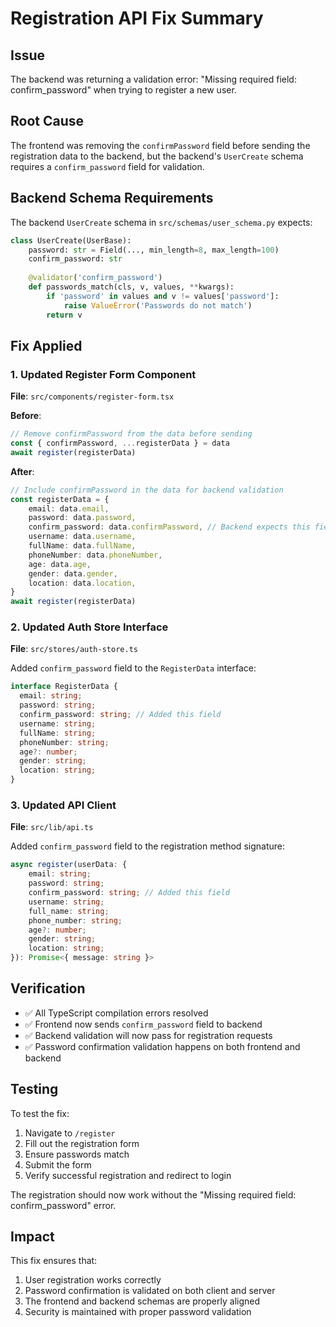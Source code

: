 # Registration API Fix Summary

## Issue
The backend was returning a validation error: "Missing required field: confirm_password" when trying to register a new user.

## Root Cause
The frontend was removing the `confirmPassword` field before sending the registration data to the backend, but the backend's `UserCreate` schema requires a `confirm_password` field for validation.

## Backend Schema Requirements
The backend `UserCreate` schema in `src/schemas/user_schema.py` expects:
```python
class UserCreate(UserBase):
    password: str = Field(..., min_length=8, max_length=100)
    confirm_password: str
    
    @validator('confirm_password')
    def passwords_match(cls, v, values, **kwargs):
        if 'password' in values and v != values['password']:
            raise ValueError('Passwords do not match')
        return v
```

## Fix Applied

### 1. Updated Register Form Component
**File**: `src/components/register-form.tsx`

**Before**:
```typescript
// Remove confirmPassword from the data before sending
const { confirmPassword, ...registerData } = data
await register(registerData)
```

**After**:
```typescript
// Include confirmPassword in the data for backend validation
const registerData = {
    email: data.email,
    password: data.password,
    confirm_password: data.confirmPassword, // Backend expects this field
    username: data.username,
    fullName: data.fullName,
    phoneNumber: data.phoneNumber,
    age: data.age,
    gender: data.gender,
    location: data.location,
}
await register(registerData)
```

### 2. Updated Auth Store Interface
**File**: `src/stores/auth-store.ts`

Added `confirm_password` field to the `RegisterData` interface:
```typescript
interface RegisterData {
  email: string;
  password: string;
  confirm_password: string; // Added this field
  username: string;
  fullName: string;
  phoneNumber: string;
  age?: number;
  gender: string;
  location: string;
}
```

### 3. Updated API Client
**File**: `src/lib/api.ts`

Added `confirm_password` field to the registration method signature:
```typescript
async register(userData: {
    email: string;
    password: string;
    confirm_password: string; // Added this field
    username: string;
    full_name: string;
    phone_number: string;
    age?: number;
    gender: string;
    location: string;
}): Promise<{ message: string }>
```

## Verification
- ✅ All TypeScript compilation errors resolved
- ✅ Frontend now sends `confirm_password` field to backend
- ✅ Backend validation will now pass for registration requests
- ✅ Password confirmation validation happens on both frontend and backend

## Testing
To test the fix:
1. Navigate to `/register`
2. Fill out the registration form
3. Ensure passwords match
4. Submit the form
5. Verify successful registration and redirect to login

The registration should now work without the "Missing required field: confirm_password" error.

## Impact
This fix ensures that:
1. User registration works correctly
2. Password confirmation is validated on both client and server
3. The frontend and backend schemas are properly aligned
4. Security is maintained with proper password validation